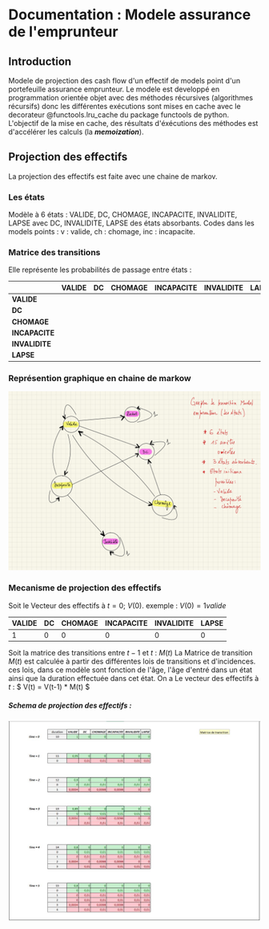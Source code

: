# Documentation : Modele assurance de l'emprunteur


## Introduction

Modele de projection des cash flow d'un effectif de models point d'un portefeuille assurance emprunteur. Le modele est developpé en programmation orientée objet avec des méthodes récursives (algorithmes récursifs) donc les différentes exécutions sont mises en cache avec le decorateur @functools.lru_cache du package functools de python. L'objectif de la mise en cache, des résultats d'éxécutions des méthodes est d'accélérer les calculs (la ***memoization***). 

## Projection des effectifs

La projection des effectifs est faite avec une chaine de markov.

### Les états

Modèle à 6 états : VALIDE, DC, CHOMAGE, INCAPACITE, INVALIDITE, LAPSE avec DC, INVALIDITE, LAPSE des états absorbants.
Codes dans les models points : v : valide, ch : chomage, inc : incapacite.

### Matrice des transitions

Elle représente les probabilités de passage entre états :

  |                | VALIDE | DC  | CHOMAGE | INCAPACITE | INVALIDITE | LAPSE |
  | -------------- | ------ | --- | ------- | ---------- | ---------- | ----- |
  | **VALIDE**     |        |     |         |            |            |       |
  | **DC**         |        |     |         |            |            |       |
  | **CHOMAGE**    |        |     |         |            |            |       |
  | **INCAPACITE** |        |     |         |            |            |       |
  | **INVALIDITE** |        |     |         |            |            |       |
  | **LAPSE**      |        |     |         |            |            |       |

  ### Représention graphique en chaine de markow

![image info](./CSV/Transitions-1.jpg)

  ### Mecanisme de projection des effectifs

  Soit le Vecteur des effectifs à $t=0$; $V(0)$.
  exemple : $V(0) = 1 valide$

  | VALIDE | DC  | CHOMAGE | INCAPACITE | INVALIDITE | LAPSE |
  | ------ | --- | ------- | ---------- | ---------- | ----- |
  | 1      | 0   | 0       | 0          | 0          | 0     |

  Soit la matrice des transitions entre $t-1$ et $t$ : $M(t)$
  La Matrice de transition $M(t)$ est calculée à partir des différentes lois de transitions et d'incidences. ces lois, dans ce modèle sont fonction de l'âge, l'âge d'entré dans un état ainsi que la duration effectuée dans cet état.
  On a Le vecteur des effectifs à $t$ : $  V(t) = V(t-1) * M(t) $

##### Schema de projection des effectifs :

  ![image info](./CSV/projection_effectifs.JPG)
